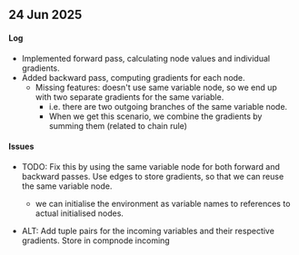 ## 24 Jun 2025
#### Log
- Implemented forward pass, calculating node values and individual gradients.
- Added backward pass, computing gradients for each node.
  - Missing features: doesn't use same variable node, so we end up with two separate gradients for the same variable.
    - i.e. there are two outgoing branches of the same variable node.
    - When we get this scenario, we combine the gradients by summing them (related to chain rule)

#### Issues
  - TODO: Fix this by using the same variable node for both forward and backward passes. Use edges to store gradients, so that we can reuse the same variable node.
    - we can initialise the environment as variable names to references to actual initialised nodes.

  - ALT: Add tuple pairs for the incoming variables and their respective gradients. Store in compnode incoming
